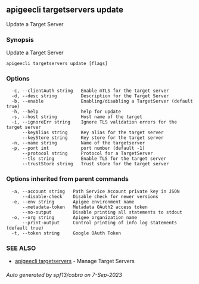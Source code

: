 ## apigeecli targetservers update

Update a Target Server

### Synopsis

Update a Target Server

```
apigeecli targetservers update [flags]
```

### Options

```
  -c, --clientAuth string   Enable mTLS for the target server
  -d, --desc string         Description for the Target Server
  -b, --enable              Enabling/disabling a TargetServer (default true)
  -h, --help                help for update
  -s, --host string         Host name of the target
  -i, --ignoreErr string    Ignore TLS validation errors for the target server
      --keyAlias string     Key alias for the target server
      --keyStore string     Key store for the target server
  -n, --name string         Name of the targetserver
  -p, --port int            port number (default -1)
      --protocol string     Protocol for a TargetServer
      --tls string          Enable TLS for the target server
      --trustStore string   Trust store for the target server
```

### Options inherited from parent commands

```
  -a, --account string   Path Service Account private key in JSON
      --disable-check    Disable check for newer versions
  -e, --env string       Apigee environment name
      --metadata-token   Metadata OAuth2 access token
      --no-output        Disable printing all statements to stdout
  -o, --org string       Apigee organization name
      --print-output     Control printing of info log statements (default true)
  -t, --token string     Google OAuth Token
```

### SEE ALSO

* [apigeecli targetservers](apigeecli_targetservers.md)	 - Manage Target Servers

###### Auto generated by spf13/cobra on 7-Sep-2023
